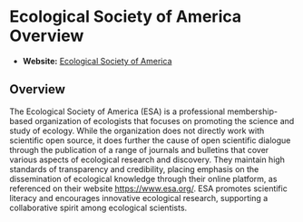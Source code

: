 # Ecological Society of America Overview

- **Website:** [Ecological Society of America](https://www.esa.org/)

## Overview

The Ecological Society of America (ESA) is a professional membership-based organization of ecologists that focuses on promoting the science and study of ecology. While the organization does not directly work with scientific open source, it does further the cause of open scientific dialogue through the publication of a range of journals and bulletins that cover various aspects of ecological research and discovery. They maintain high standards of transparency and credibility, placing emphasis on the dissemination of ecological knowledge through their online platform, as referenced on their website <https://www.esa.org/>. ESA promotes scientific literacy and encourages innovative ecological research, supporting a collaborative spirit among ecological scientists.
